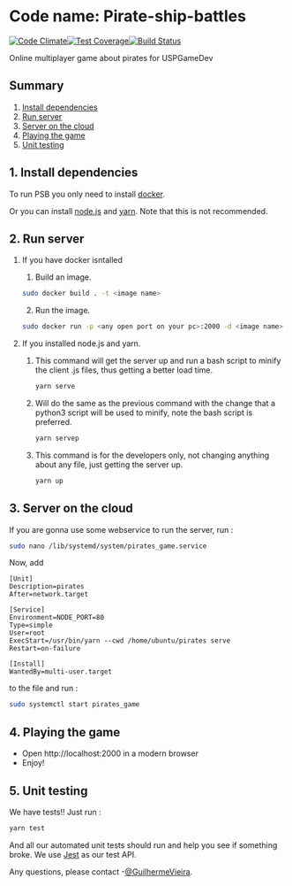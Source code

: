 # Code name: Pirate-ship-battles

[![Code Climate](https://codeclimate.com/github/mezuro/prezento/badges/gpa.svg)](https://codeclimate.com/github/Herez/Pirate-ship-battles)[![Test Coverage](https://codeclimate.com/github/Herez/Pirate-ship-battles/badges/coverage.svg)](https://codeclimate.com/github/Herez/Pirate-ship-battles/progress/coverage)[![Build Status](https://travis-ci.org/uspgamedev/Pirate-ship-battles.svg?branch=dev)](https://travis-ci.org/uspgamedev/Pirate-ship-battles)

Online multiplayer game about pirates for USPGameDev

## Summary

1. [Install dependencies](#install-dependencies)
2. [Run server](#run-server)
3. [Server on the cloud](#server-on-the-cloud)
4. [Playing the game](#playing-the-game)
5. [Unit testing](#unit-testing)

## 1. Install dependencies <a name="install-dependencies"></a>

To run PSB you only need to install [docker](https://docs.docker.com/install/).

Or you can install [node.js](https://nodejs.org/en/download/package-manager/) and [yarn](https://yarnpkg.com/lang/en/docs/install/#debian-stable). Note that this is not recommended.

## 2. Run server <a name="run-server"></a>

1. If you have docker isntalled

    1. Build an image.

    ```sh
    sudo docker build . -t <image name>
    ```

    2. Run the image.

    ```sh
    sudo docker run -p <any open port on your pc>:2000 -d <image name>
    ```

2. If you installed node.js and yarn.
    1. This command will get the server up and run a bash script to minify the client .js files, thus getting a better load time.

        ```sh
        yarn serve
        ```

    2. Will do the same as the previous command with the change that a python3 script will be used to minify, note the bash script is preferred.

        ```sh
        yarn servep
        ```

    3. This command is for the developers only, not changing anything about any file, just getting the server up.

        ```sh
        yarn up
        ```

## 3. Server on the cloud <a name="server-on-the-cloud"></a>

If you are gonna use some webservice to run the server, run :

```sh
sudo nano /lib/systemd/system/pirates_game.service
```

Now, add

```
[Unit]
Description=pirates
After=network.target

[Service]
Environment=NODE_PORT=80
Type=simple
User=root
ExecStart=/usr/bin/yarn --cwd /home/ubuntu/pirates serve
Restart=on-failure

[Install]
WantedBy=multi-user.target
```

to the file and run :

```sh
sudo systemctl start pirates_game
```

## 4. Playing the game <a name="playing-the-game"></a>

* Open http://localhost:2000 in a modern browser
* Enjoy!

## 5. Unit testing <a name="unit-testing"></a>

We have tests!! Just run :

```sh
yarn test
```

And all our automated unit tests should run and help you see if something broke. We use [Jest](https://jestjs.io/) as our test API.

Any questions, please contact -[@GuilhermeVieira](https://github.com/GuilhermeVieira).